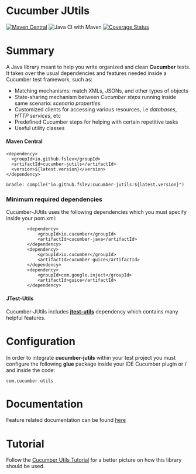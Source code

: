 # Cucumber JUtils

[![Maven Central](https://img.shields.io/maven-central/v/io.github.fslev/cucumber-jutils.svg?label=Maven%20Central)](https://search.maven.org/search?q=g:%22io.github.fslev%22%20AND%20a:%22cucumber-jutils%22)
![Java CI with Maven](https://github.com/fslev/cucumber-utils/workflows/Java%20CI%20with%20Maven/badge.svg?branch=master)
[![Coverage Status](https://coveralls.io/repos/github/fslev/cucumber-utils/badge.svg?branch=master)](https://coveralls.io/github/fslev/cucumber-utils?branch=master)


# Summary
A Java library meant to help you write organized and clean **Cucumber** tests.  
It takes over the usual dependencies and features needed inside a Cucumber test framework, such as:  
* Matching mechanisms: match XMLs, JSONs, and other types of objects  
* State-sharing mechanism between _Cucumber steps_ running inside same scenario: _scenario properties_. 
* Customized clients for accessing various resources, i.e _databases_, _HTTP services_, etc  
* Predefined Cucumber steps for helping with certain repetitive tasks  
* Useful utility classes           

#### Maven Central
```
<dependency>
  <groupId>io.github.fslev</groupId>
  <artifactId>cucumber-jutils</artifactId>
  <version>${latest.version}</version>
</dependency>

Gradle: compile("io.github.fslev:cucumber-jutils:${latest.version}")
```  

### Minimum required dependencies
Cucumber-JUtils uses the following dependencies which you must specify inside your pom.xml:  
```
        <dependency>
            <groupId>io.cucumber</groupId>
            <artifactId>cucumber-java</artifactId>
        </dependency>
        <dependency>
            <groupId>io.cucumber</groupId>
            <artifactId>cucumber-guice</artifactId>
        </dependency>
        <dependency>
            <groupId>com.google.inject</groupId>
            <artifactId>guice</artifactId>
        </dependency>
```

#### JTest-Utils
Cucumber-JUtils includes [**jtest-utils**](https://github.com/fslev/jtest-utils) dependency which contains many helpful features.  

# Configuration
In order to integrate **cucumber-jutils** within your test project you must configure the following **glue** package inside your IDE Cucumber plugin or / and inside the code:
```
com.cucumber.utils
```  
# Documentation
Feature related documentation can be found [here](https://github.com/fslev/cucumber-utils/wiki)

# Tutorial
Follow the [Cucumber Utils Tutorial](https://github.com/fslev/cucumber-utils-tutorial) for a better picture on how this library should be used.  

